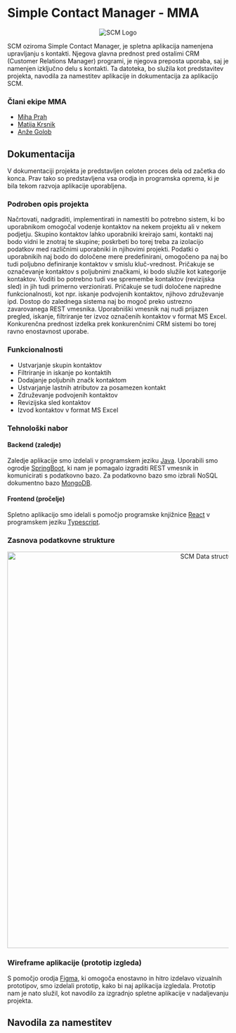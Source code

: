 # Simple Contact Manager - MMA

<p align="center">
  <img alt="SCM Logo" src="https://github.com/mihaprah/projekt/assets/116807398/1d171956-57b7-49b9-93d9-3525148c70d7" >
</p>

SCM oziroma Simple Contact Manager, je spletna aplikacija namenjena upravljanju s kontakti. Njegova glavna prednost pred ostalimi CRM (Customer Relations Manager) programi, je njegova preposta uporaba, saj je namenjen izključno delu s kontakti.
Ta datoteka, bo služila kot predstavitev projekta, navodila za namestitev aplikacije in dokumentacija za aplikacijo SCM.
### Člani ekipe MMA
- [Miha Prah](https://github.com/mihaprah)
- [Matija Krsnik](https://github.com/Matija334)
- [Anže Golob](https://github.com/anzo26)

## Dokumentacija
V dokumentaciji projekta je predstavljen celoten proces dela od začetka do konca. Prav tako so predstavljena vsa orodja in programska oprema, ki je bila tekom razvoja aplikacije uporabljena.

### Podroben opis projekta
Načrtovati, nadgraditi, implementirati in namestiti bo potrebno sistem, ki bo uporabnikom omogočal vodenje kontaktov na nekem projektu ali v nekem podjetju. Skupino kontaktov lahko uporabniki kreirajo sami, kontakti naj bodo vidni le znotraj te skupine; poskrbeti bo torej treba za izolacijo podatkov med različnimi uporabniki in njihovimi projekti.
Podatki o uporabnikih naj bodo do določene mere predefinirani, omogočeno pa naj bo tudi poljubno definiranje kontaktov v smislu kluč-vrednost. Pričakuje se označevanje kontaktov s poljubnimi značkami, ki bodo služile kot kategorije kontaktov. Voditi bo potrebno tudi vse spremembe kontaktov (revizijska sled) in jih tudi primerno verzionirati. Pričakuje se tudi določene napredne funkcionalnosti, kot npr. iskanje podvojenih kontaktov, njihovo združevanje ipd.
Dostop do zalednega sistema naj bo mogoč preko ustrezno zavarovanega REST vmesnika.
Uporabniški vmesnik naj nudi prijazen pregled, iskanje, filtriranje ter izvoz označenih kontaktov v
format MS Excel. Konkurenčna prednost izdelka prek konkurenčnimi CRM sistemi bo torej ravno
enostavnost uporabe.

### Funkcionalnosti
- Ustvarjanje skupin kontaktov
- Filtriranje in iskanje po kontaktih
- Dodajanje poljubnih značk kontaktom
- Ustvarjanje lastnih atributov za posamezen kontakt
- Združevanje podvojenih kontaktov
- Revizijska sled kontaktov
- Izvod kontaktov v format MS Excel

### Tehnološki nabor
#### Backend (zaledje)
Zaledje aplikacije smo izdelali v programskem jeziku [Java](https://www.java.com/en/). Uporabili smo ogrodje [SpringBoot](https://spring.io/projects/spring-boot), ki nam je pomagalo izgraditi REST vmesnik in komunicirati s podatkovno bazo. Za podatkovno bazo smo izbrali NoSQL dokumentno bazo [MongoDB](https://www.mongodb.com).

#### Frontend (pročelje)
Spletno aplikacijo smo idelali s pomočjo programske knjižnice [React](https://react.dev) v programskem jeziku [Typescript](https://www.typescriptlang.org).

### Zasnova podatkovne strukture
<p align="center">
  <img width="902" alt="SCM Data structure" src="https://github.com/mihaprah/projekt/assets/116807398/11934d1c-2c87-4a70-a180-aa62b83f3224">
</p>

### Wireframe aplikacije (prototip izgleda)
S pomočjo orodja [Figma](https://www.figma.com), ki omogoča enostavno in hitro izdelavo vizualnih prototipov, smo izdelali prototip, kako bi naj aplikacija izgledala. Prototip nam je nato služil, kot navodilo za izgradnjo spletne aplikacije v nadaljevanju projekta.

## Navodila za namestitev
